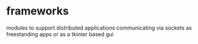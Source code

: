 # frameworks
modules to support distributed applications communicating via sockets as freestanding apps or as a tkinter based gui
